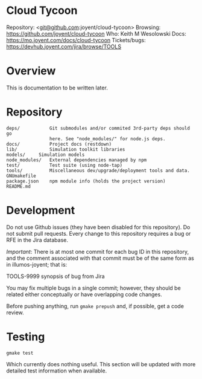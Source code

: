 <!--
    This Source Code Form is subject to the terms of the Mozilla Public
    License, v. 2.0. If a copy of the MPL was not distributed with this
    file, You can obtain one at http://mozilla.org/MPL/2.0/.
-->

<!--
    Copyright (c) 2014, Joyent, Inc.
-->

# Cloud Tycoon

Repository: <git@github.com:joyent/cloud-tycoon>
Browsing: <https://github.com/joyent/cloud-tycoon>
Who: Keith M Wesolowski
Docs: <https://mo.joyent.com/docs/cloud-tycoon>
Tickets/bugs: <https://devhub.joyent.com/jira/browse/TOOLS>


# Overview

This is documentation to be written later.

# Repository

    deps/           Git submodules and/or commited 3rd-party deps should go
                    here. See "node_modules/" for node.js deps.
    docs/           Project docs (restdown)
    lib/            Simulation toolkit libraries
    models/	    Simulation models
    node_modules/   External dependencies managed by npm
    test/           Test suite (using node-tap)
    tools/          Miscellaneous dev/upgrade/deployment tools and data.
    GNUmakefile
    package.json    npm module info (holds the project version)
    README.md


# Development

Do not use Github issues (they have been disabled for this repository).  Do not
submit pull requests.  Every change to this repository requires a bug or RFE
in the Jira database.

*Important*: There is at most one commit for each bug ID in this repository,
and the comment associated with that commit must be of the same form as in
illumos-joyent; that is:

TOOLS-9999 synopsis of bug from Jira

You may fix multiple bugs in a single commit; however, they should be
related either conceptually or have overlapping code changes.

Before pushing anything, run `gmake prepush` and, if possible, get a code
review.

# Testing

    gmake test

Which currently does nothing useful.  This section will be updated with more
detailed test information when available.
